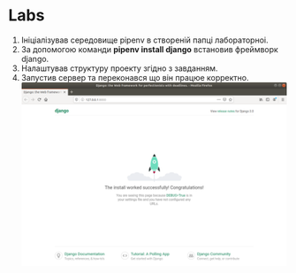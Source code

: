 **Labs**
========

1. Iнiцiалiзував середовище pipenv в створенiй папцi лабораторноi.
2. За допомогою команди **pipenv install django** встановив фреймворк django.
3. Налаштував структуру проекту згiдно з завданням.
4. Запустив сервер та переконався що вiн працюе корректно.
![](img1.png)
